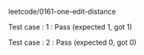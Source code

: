 
leetcode/0161-one-edit-distance


Test case : 1 : Pass
 (expected 1, got 1)



Test case : 2 : Pass
 (expected 0, got 0)


